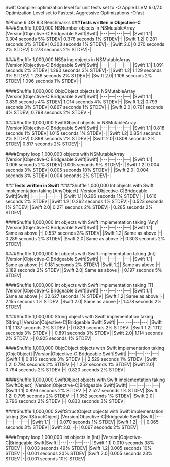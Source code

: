 Swift Compiler optimization level for unit tests set to -O
Apple LLVM 6.0/7.0 Optimization Level set to Fastest, Aggressive Optimizations -Ofast

#iPhone 6 iOS 8.3 Benchmarks
###**Tests written in Objective-C**
####Shuffle 1,000,000 NSNumber objects in NSMutableArray
|Version|Objective-C|Bridgeable Swift|Swift|
|---|---|---|---|
|Swift 1.1| 0.304 seconds 5% STDEV| 0.376 seconds 1% STDEV|-|
|Swift 1.2| 0.281 seconds 3% STDEV| 0.303 seconds 1% STDEV|-|
|Swift 2.0| 0.270 seconds 2% STDEV| 0.273 seconds 2% STDEV|-|

####Shuffle 1,000,000 NSString objects in NSMutableArray
|Version|Objective-C|Bridgeable Swift|Swift|
|---|---|---|---|
|Swift 1.1| 1.091 seconds 2% STDEV| 1.290 seconds 3% STDEV|-|
|Swift 1.2| 1.129 seconds 3% STDEV| 1.238 seconds 2% STDEV|-|
|Swift 2.0| 1.106 seconds 2% STDEV| 1.096 seconds 1% STDEV|-|

####Shuffle 1,000,000 ObjcObject objects in NSMutableArray
|Version|Objective-C|Bridgeable Swift|Swift|
|---|---|---|---|
|Swift 1.1| 0.839 seconds 4% STDEV| 1.014 seconds 4% STDEV|-|
|Swift 1.2| 0.799 seconds 3% STDEV| 0.867 seconds 1% STDEV|-|
|Swift 2.0| 0.791 seconds 4% STDEV| 0.798 seconds 2% STDEV|-|

####Shuffle 1,000,000 SwiftObject objects in NSMutableArray
|Version|Objective-C|Bridgeable Swift|Swift|
|---|---|---|---|
|Swift 1.1| 0.818 seconds 1% STDEV| 1.015 seconds 1% STDEV|-|
|Swift 1.2| 0.854 seconds 2% STDEV| 0.898 seconds 2% STDEV|-|
|Swift 2.0| 0.808 seconds 2% STDEV| 0.817 seconds 2% STDEV|-|

####Empty loop 1,000,000 objects with NSMutableArray
|Version|Objective-C|Bridgeable Swift|Swift|
|---|---|---|---|
|Swift 1.1| 0.006 seconds 2% STDEV| 0.005 seconds 9% STDEV|-|
|Swift 1.2| 0.004 seconds 3% STDEV| 0.005 seconds 10% STDEV|-|
|Swift 2.0| 0.004 seconds 3% STDEV| 0.004 seconds 2% STDEV|-|

###**Tests written in Swift**
####Shuffle 1,000,000 Int objects with Swift implementation taking [AnyObject]
|Version|Objective-C|Bridgeable Swift|Swift|
|---|---|---|---|
|Swift 1.1| 0.296 seconds 1% STDEV |-| 1.616 seconds 2% STDEV|
|Swift 1.2| 0.262 seconds 1% STDEV|-| 0.523 seconds 1% STDEV|
|Swift 2.0| 0.271 seconds 2% STDEV|-| 0.285 seconds 2% STDEV|

####Shuffle 1,000,000 Int objects with Swift implementation taking [Any]
|Version|Objective-C|Bridgeable Swift|Swift|
|---|---|---|---|
|Swift 1.1| Same as above |-| 0.537 seconds 3% STDEV|
|Swift 1.2| Same as above |-| 0.289 seconds 2% STDEV|
|Swift 2.0| Same as above |-| 0.303 seconds 2% STDEV|

####Shuffle 1,000,000 Int objects with Swift implementation taking [Int]
|Version|Objective-C|Bridgeable Swift|Swift|
|---|---|---|---|
|Swift 1.1| Same as above |-| 0.181 seconds 2% STDEV|
|Swift 1.2| Same as above |-| 0.189 seconds 2% STDEV|
|Swift 2.0| Same as above |-| 0.197 seconds 5% STDEV|

####Shuffle 1,000,000 Int objects with Swift implementation taking [T]
|Version|Objective-C|Bridgeable Swift|Swift|
|---|---|---|---|
|Swift 1.1| Same as above |-| 32.627 seconds 1% STDEV|
|Swift 1.2| Same as above |-| 2.155 seconds 1% STDEV|
|Swift 2.0| Same as above |-| 1.478 seconds 2% STDEV|

####Shuffle 1,000,000 String objects with Swift implementation taking [String]
|Version|Objective-C|Bridgeable Swift|Swift|
|---|---|---|---|
|Swift 1.1| 1.137 seconds 2% STDEV |-| 0.829 seconds 2% STDEV|
|Swift 1.2| 1.112 seconds 3% STDEV |-| 0.891 seconds 3% STDEV|
|Swift 2.0| 1.114 seconds 2% STDEV |-| 0.925 seconds 1% STDEV|

####Shuffle 1,000,000 ObjcObject objects with Swift implementation taking [ObjcObject]
|Version|Objective-C|Bridgeable Swift|Swift|
|---|---|---|---|
|Swift 1.1| 0.816 seconds 3% STDEV |-| 2.529 seconds 1% STDEV|
|Swift 1.2| 0.794 seconds 2% STDEV |-| 1.252 seconds 1% STDEV|
|Swift 2.0| 0.794 seconds 2% STDEV |-| 0.820 seconds 2% STDEV|

####Shuffle 1,000,000 SwiftObject objects with Swift implementation taking [SwiftObject]
|Version|Objective-C|Bridgeable Swift|Swift|
|---|---|---|---|
|Swift 1.1| 0.826 seconds 2% STDEV |-| 2.527 seconds 1% STDEV|
|Swift 1.2| 0.795 seconds 2% STDEV |-| 1.352 seconds 1% STDEV|
|Swift 2.0| 0.796 seconds 2% STDEV |-| 0.830 seconds 3% STDEV|

####Shuffle 1,000,000 SwiftStructObject objects with Swift implementation taking [SwiftStructObject]
|Version|Objective-C|Bridgeable Swift|Swift|
|---|---|---|---|
|Swift 1.1| -|-| 0.070 seconds 1% STDEV|
|Swift 1.2| -|-| 0.065 seconds 3% STDEV|
|Swift 2.0| -|-| 0.067 seconds 2% STDEV|

####Empty loop 1,000,000 Int objects in [Int]
|Version|Objective-C|Bridgeable Swift|Swift|
|---|---|---|---|
|Swift 1.1| 0.010 seconds 38% STDEV |-| 0.003 seconds 49% STDEV|
|Swift 1.2| 0.005 seconds 10% STDEV |-| 0.001 seconds 20% STDEV|
|Swift 2.0| 0.005 seconds 23% STDEV |-| 0.001 seconds 10% STDEV|
